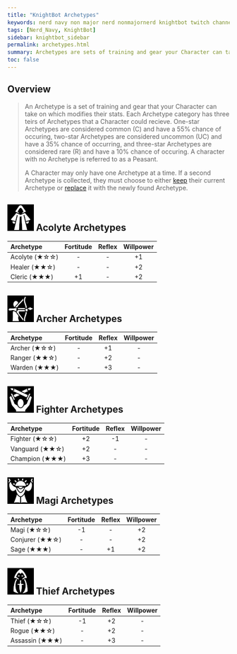 ```yaml
---
title: "KnightBot Archetypes"
keywords: nerd navy non major nerd nonmajornerd knightbot twitch channel bot chat
tags: [Nerd_Navy, KnightBot]
sidebar: knightbot_sidebar
permalink: archetypes.html
summary: Archetypes are sets of training and gear your Character can take on which modify their stats. There are five Archetype categories with three teirs of rarity each. 
toc: false
---
```


## Overview
> An Archetype is a set of training and gear that your Character can take on which modifies their stats. Each Archetype category has three teirs of Archetypes that a Character could recieve.
> One-star Archetypes are considered common (C) and have a 55% chance of occuring, two-star Archetypes are considered uncommon (UC) and have a 35% chance of occurring, and three-star Archetypes are considered rare (R) and have a 10% chance of occuring. A character with no Archetype is referred to as a Peasant.
>
> A Character may only have one Archetype at a time. If a second Archetype is collected, they must choose to either [keep](/commands.html#keeparchetype) their current Archetype or [replace](/commands.html#replacearchetype) it with the newly found Archetype.

## ![Acolyte](https://github.com/NonMajorNerd/nonmajornerd.github.io/blob/main/_assets/GFX/KB/Acolyte.png?raw=true) Acolyte Archetypes

| Archetype | Fortitude | Reflex | Willpower |
|:--------- |:---------:|:------:|:---------:| 
| Acolyte (★☆☆) | - | - | +1 |
| Healer (★★☆) | - | - | +2 |
| Cleric (★★★) | +1 | - | +2 |

## ![Archer](https://github.com/NonMajorNerd/nonmajornerd.github.io/blob/main/_assets/GFX/KB/Archer.png?raw=true) Archer Archetypes

| Archetype | Fortitude | Reflex | Willpower |
|:--------- |:---------:|:------:|:---------:| 
| Archer (★☆☆) | - | +1 | - |
| Ranger (★★☆) | - | +2 | - |
| Warden (★★★) | - | +3 | - |

## ![Fighter](https://github.com/NonMajorNerd/nonmajornerd.github.io/blob/main/_assets/GFX/KB/Fighter.png?raw=true) Fighter Archetypes

| Archetype | Fortitude | Reflex | Willpower |
|:--------- |:---------:|:------:|:---------:| 
| Fighter (★☆☆) | +2 | -1 | - |
| Vanguard (★★☆) | +2 | - | - |
| Champion (★★★) | +3 | - | - |

## ![Magi](https://github.com/NonMajorNerd/nonmajornerd.github.io/blob/main/_assets/GFX/KB/Magi.png?raw=true) Magi Archetypes

| Archetype | Fortitude | Reflex | Willpower |
|:--------- |:---------:|:------:|:---------:| 
| Magi (★☆☆) | -1 | - | +2 |
| Conjurer (★★☆) | - | - | +2 |
| Sage (★★★) | - | +1 | +2 |
 
## ![Thief](https://github.com/NonMajorNerd/nonmajornerd.github.io/blob/main/_assets/GFX/KB/Thief.png?raw=true) Thief Archetypes

| Archetype | Fortitude | Reflex | Willpower |
|:--------- |:---------:|:------:|:---------:| 
| Thief (★☆☆) | -1 | +2 | - |
| Rogue (★★☆) | - | +2 | - |
| Assassin (★★★) | - | +3 | - |
 